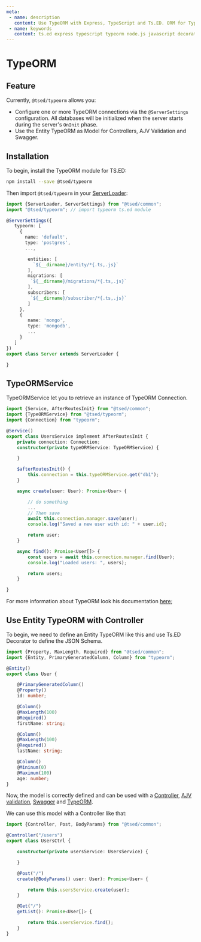 ```yaml
---
meta:
 - name: description
   content: Use TypeORM with Express, TypeScript and Ts.ED. ORM for TypeScript and JavaScript (ES7, ES6, ES5). Supports MySQL, PostgreSQL, MariaDB, SQLite, MS SQL Server, Oracle, WebSQL databases. Works in NodeJS, Browser, Ionic, Cordova and Electron platforms.
 - name: keywords
   content: ts.ed express typescript typeorm node.js javascript decorators
---
```

# TypeORM <Badge text="beta" type="warn"/>

<Banner src="https://github.com/typeorm/typeorm/raw/master/resources/logo_big.png" href="https://typeorm.io/" height="128" />

## Feature

Currently, `@tsed/typeorm` allows you:

- Configure one or more TypeORM connections via the `@ServerSettings` configuration. All databases will be initialized when the server starts during the server's `OnInit` phase.
- Use the Entity TypeORM as Model for Controllers, AJV Validation and Swagger.

## Installation

To begin, install the TypeORM module for TS.ED:
```bash
npm install --save @tsed/typeorm
```

Then import `@tsed/typeorm` in your [ServerLoader](/api/common/server/components/ServerLoader.md):

```typescript
import {ServerLoader, ServerSettings} from "@tsed/common";
import "@tsed/typeorm"; // import typeorm ts.ed module

@ServerSettings({
   typeorm: [
     {
       name: 'default',
       type: 'postgres',
       ...,

        entities: [
          `${__dirname}/entity/*{.ts,.js}`
        ],
        migrations: [
         `${__dirname}/migrations/*{.ts,.js}`
        ],
        subscribers: [
         `${__dirname}/subscriber/*{.ts,.js}`
        ]
     },
     {
        name: 'mongo',
        type: 'mongodb',
        ...
     }
   ]
})
export class Server extends ServerLoader {

}
```

## TypeORMService

TypeORMService let you to retrieve an instance of TypeORM Connection.

```typescript
import {Service, AfterRoutesInit} from "@tsed/common";
import {TypeORMService} from "@tsed/typeorm";
import {Connection} from "typeorm";

@Service()
export class UsersService implement AfterRoutesInit {
    private connection: Connection;
    constructor(private typeORMService: TypeORMService) {

    }

    $afterRoutesInit() {
        this.connection = this.typeORMService.get("db1");
    }

    async create(user: User): Promise<User> {

        // do something
        ...
        // Then save
        await this.connection.manager.save(user);
        console.log("Saved a new user with id: " + user.id);

        return user;
    }

    async find(): Promise<User[]> {
        const users = await this.connection.manager.find(User);
        console.log("Loaded users: ", users);

        return users;
    }

}
```

For more information about TypeORM look his documentation [here](https://github.com/typeorm/typeorm);

## Use Entity TypeORM with Controller

To begin, we need to define an Entity TypeORM like this and use Ts.ED Decorator to define the JSON Schema.

```typescript
import {Property, MaxLength, Required} from "@tsed/common";
import {Entity, PrimaryGeneratedColumn, Column} from "typeorm";

@Entity()
export class User {

    @PrimaryGeneratedColumn()
    @Property()
    id: number;

    @Column()
    @MaxLength(100)
    @Required()
    firstName: string;

    @Column()
    @MaxLength(100)
    @Required()
    lastName: string;

    @Column()
    @Mininum(0)
    @Maximum(100)
    age: number;
}
```

Now, the model is correctly defined and can be used with a [Controller](/docs/controllers.md), [AJV validation](/tutorials/ajv.md),
[Swagger](/tutorials/swagger.md) and [TypeORM](https://github.com/typeorm/typeorm).

We can use this model with a Controller like that:

```typescript
import {Controller, Post, BodyParams} from "@tsed/common";

@Controller("/users")
export class UsersCtrl {

    constructor(private usersService: UsersService) {

    }

    @Post("/")
    create(@BodyParams() user: User): Promise<User> {

        return this.usersService.create(user);
    }

    @Get("/")
    getList(): Promise<User[]> {

        return this.usersService.find();
    }
}
```
